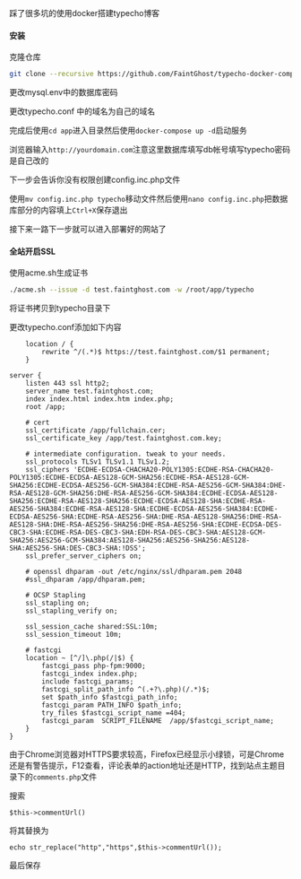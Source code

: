 踩了很多坑的使用docker搭建typecho博客

#### 安装

克隆仓库

```bash
git clone --recursive https://github.com/FaintGhost/typecho-docker-compose.git app
```

更改mysql.env中的数据库密码

更改typecho.conf 中的域名为自己的域名

完成后使用`cd app`进入目录然后使用`docker-compose up -d`启动服务

浏览器输入`http://yourdomain.com`注意这里数据库填写db帐号填写typecho密码是自己改的

下一步会告诉你没有权限创建config.inc.php文件

使用`mv config.inc.php typecho`移动文件然后使用`nano config.inc.php`把数据库部分的内容填上`Ctrl+X`保存退出

接下来一路下一步就可以进入部署好的网站了

#### 全站开启SSL

使用acme.sh生成证书

```bash
./acme.sh --issue -d test.faintghost.com -w /root/app/typecho
```

将证书拷贝到typecho目录下

更改typecho.conf添加如下内容

```nginx
    location / {
        rewrite ^/(.*)$ https://test.faintghost.com/$1 permanent;
    }
```

```nginx
server {
    listen 443 ssl http2;
    server_name test.faintghost.com;
    index index.html index.htm index.php;
    root /app;
    
    # cert
    ssl_certificate /app/fullchain.cer;
    ssl_certificate_key /app/test.faintghost.com.key;

    # intermediate configuration. tweak to your needs.
    ssl_protocols TLSv1 TLSv1.1 TLSv1.2;
    ssl_ciphers 'ECDHE-ECDSA-CHACHA20-POLY1305:ECDHE-RSA-CHACHA20-POLY1305:ECDHE-ECDSA-AES128-GCM-SHA256:ECDHE-RSA-AES128-GCM-SHA256:ECDHE-ECDSA-AES256-GCM-SHA384:ECDHE-RSA-AES256-GCM-SHA384:DHE-RSA-AES128-GCM-SHA256:DHE-RSA-AES256-GCM-SHA384:ECDHE-ECDSA-AES128-SHA256:ECDHE-RSA-AES128-SHA256:ECDHE-ECDSA-AES128-SHA:ECDHE-RSA-AES256-SHA384:ECDHE-RSA-AES128-SHA:ECDHE-ECDSA-AES256-SHA384:ECDHE-ECDSA-AES256-SHA:ECDHE-RSA-AES256-SHA:DHE-RSA-AES128-SHA256:DHE-RSA-AES128-SHA:DHE-RSA-AES256-SHA256:DHE-RSA-AES256-SHA:ECDHE-ECDSA-DES-CBC3-SHA:ECDHE-RSA-DES-CBC3-SHA:EDH-RSA-DES-CBC3-SHA:AES128-GCM-SHA256:AES256-GCM-SHA384:AES128-SHA256:AES256-SHA256:AES128-SHA:AES256-SHA:DES-CBC3-SHA:!DSS';
    ssl_prefer_server_ciphers on;

    # openssl dhparam -out /etc/nginx/ssl/dhparam.pem 2048
    #ssl_dhparam /app/dhparam.pem;

    # OCSP Stapling
    ssl_stapling on;
    ssl_stapling_verify on;

    ssl_session_cache shared:SSL:10m;
    ssl_session_timeout 10m;

    # fastcgi
    location ~ [^/]\.php(/|$) {
        fastcgi_pass php-fpm:9000;
        fastcgi_index index.php;
        include fastcgi_params;
        fastcgi_split_path_info ^(.+?\.php)(/.*)$;
        set $path_info $fastcgi_path_info;
        fastcgi_param PATH_INFO $path_info;
        try_files $fastcgi_script_name =404;
        fastcgi_param  SCRIPT_FILENAME  /app/$fastcgi_script_name;
    }
}
```

由于Chrome浏览器对HTTPS要求较高，Firefox已经显示小绿锁，可是Chrome还是有警告提示，F12查看，评论表单的action地址还是HTTP，找到站点主题目录下的`comments.php`文件

搜索

`$this->commentUrl()`

将其替换为

`echo str_replace("http","https",$this->commentUrl());` 

最后保存

